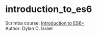 # introduction_to_es6
Scrimba course: [Introduction to ES6+](https://scrimba.com/p/p4Mrt9/cWV4JUb)  
Author: Dylan C. Israel
